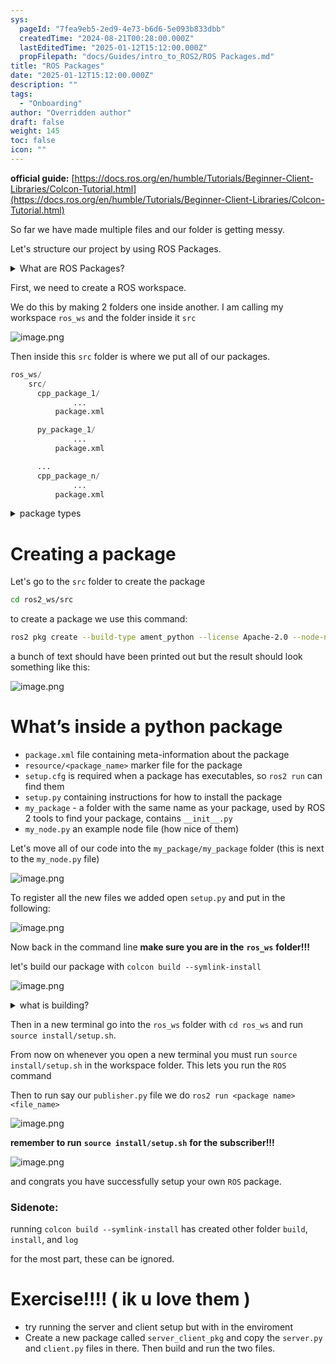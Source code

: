 ```yaml
---
sys:
  pageId: "7fea9eb5-2ed9-4e73-b6d6-5e093b833dbb"
  createdTime: "2024-08-21T00:28:00.000Z"
  lastEditedTime: "2025-01-12T15:12:00.000Z"
  propFilepath: "docs/Guides/intro_to_ROS2/ROS Packages.md"
title: "ROS Packages"
date: "2025-01-12T15:12:00.000Z"
description: ""
tags:
  - "Onboarding"
author: "Overridden author"
draft: false
weight: 145
toc: false
icon: ""
---
```


**official guide:** [https://docs.ros.org/en/humble/Tutorials/Beginner-Client-Libraries/Colcon-Tutorial.html](https://docs.ros.org/en/humble/Tutorials/Beginner-Client-Libraries/Colcon-Tutorial.html)

So far we have made multiple files and our folder is getting messy.

Let's structure our project by using ROS Packages.

<details>

<summary>What are ROS Packages?</summary>

ROS Packages are, as the name implies, packages of code that are highly sharable between ROS developers.

They consist of a folder, `package.xml` file, and source code

```python
      cpp_package_1/
		      ... imagine much code files here ..
          package.xml
```

</details>

First, we need to create a ROS workspace.

We do this by making 2 folders one inside another. I am calling my workspace `ros_ws` and the folder inside it `src`

![image.png](https://prod-files-secure.s3.us-west-2.amazonaws.com/d518164a-d88e-44d1-a4ee-3adb3bd8bce0/70706947-fd18-4537-a67b-e12946812d31/image.png?X-Amz-Algorithm=AWS4-HMAC-SHA256&X-Amz-Content-Sha256=UNSIGNED-PAYLOAD&X-Amz-Credential=ASIAZI2LB4662LA2ZUA3%2F20250427%2Fus-west-2%2Fs3%2Faws4_request&X-Amz-Date=20250427T033110Z&X-Amz-Expires=3600&X-Amz-Security-Token=IQoJb3JpZ2luX2VjELj%2F%2F%2F%2F%2F%2F%2F%2F%2F%2FwEaCXVzLXdlc3QtMiJIMEYCIQD8O40kUE1OgHCGgxlqY9qDspufa3GMep1oXSVJl03w%2BwIhAO5VYh%2FoJYaxFlYp%2BDuoL7mfTRGFgodINlVyUedUozN5Kv8DCFEQABoMNjM3NDIzMTgzODA1IgwUdpQkDWgWQTpox2oq3APLholuFSH6vkCptIC9%2F23U24b1pYLvMHpuLmmLuV6s2urshcJBA6VholW9o8tqLiJNkK%2BN04SU2Tuc6%2BHINM9std77%2F2w9qlk1ixsaLdlHteWuIAsGWqlCFlBKIfauf%2F8VcXtBXEbJNusYkOn3LamLVTeT6h3HwRd8c3F73GLvBmymsiEwTHrATWzY%2FJP%2BWLH2WIUV3Lmn2dkpZA6DDy4WSMgiCprmpgsQO2lZbTm1Fejr6Ckf%2FMDclX3jdMaGFpuVOlq0pnpJqqf2H%2Bs%2BsUyQo8PhQ%2BICdBiAJj%2FrN%2FxFJ3naOAD8FgTdkL9FWXzyKeYxIe4W6lY0AGpxLUkhnaYjeiK9MQqu1%2BWANRbQDkznPcReKXImK2HRKu3juCVigaVY9SifA5BCnmKNwULiauu0UyOaYL0VgxZCM84%2FEEhGryZRHyI9sZnpt1yK0fYCnxM9NFNct%2F%2FC137xW8LcbmSeUtz012xWic41KFondR9fiJw0AnBrymwJyciwCnGIP1FEPHrc9BPj7bJnMNmAkAywVxaaEd6Pp4bSRYSnPtK3Kf1VVQnvLzW3dq%2FTVbYdTszzg0pn%2BsroH6CD%2BnHRI%2B7oyFo6%2FMeVoxwCp4AOxZG%2F%2FoXE2b1c8B0x4LA38TDv47XABjqkASw1EKlHC4gai86ipEnU4ofzUUMhzvevWKe7JA6IGGeO6kFFIb55kvTtb6GDatw1CFyPfZrTduD9HtB7OXOdKe6nwqYbJNSQwjPRwK%2BEn7pjEJHIUeM%2BEZcNOl%2F%2BJsqnmuXMfZaKfPM3REChLnxNcTF5fRh6BumAmE%2BAOyS1GNCu2uNvaX%2B0H7Fe2frXdGePimAEU875%2Bl%2FWXbS96D8xmVQH1I0F&X-Amz-Signature=9ec507637ff27a44c04408159c760337390f6cc5e831494c8e80bd0d737ff920&X-Amz-SignedHeaders=host&x-id=GetObject)

Then inside this `src` folder is where we put all of our packages.

```python
ros_ws/
    src/
      cpp_package_1/
		      ...
          package.xml

      py_package_1/
		      ...
          package.xml

      ...
      cpp_package_n/
		      ...
          package.xml

```

<details>

<summary>package types</summary>

packages can be either `C++` or python.

the intern file structure is different for each but for this guide we will stick to creating python packages

</details>

# Creating a package

Let's go to the `src` folder to create the package

```bash
cd ros2_ws/src
```

to create a package we use this command:

```bash
ros2 pkg create --build-type ament_python --license Apache-2.0 --node-name my_node my_package
```

a bunch of text should have been printed out but the result should look something like this:

![image.png](https://prod-files-secure.s3.us-west-2.amazonaws.com/d518164a-d88e-44d1-a4ee-3adb3bd8bce0/e6cf1e3f-8512-4a3e-b131-079f800bf3e8/image.png?X-Amz-Algorithm=AWS4-HMAC-SHA256&X-Amz-Content-Sha256=UNSIGNED-PAYLOAD&X-Amz-Credential=ASIAZI2LB4662LA2ZUA3%2F20250427%2Fus-west-2%2Fs3%2Faws4_request&X-Amz-Date=20250427T033110Z&X-Amz-Expires=3600&X-Amz-Security-Token=IQoJb3JpZ2luX2VjELj%2F%2F%2F%2F%2F%2F%2F%2F%2F%2FwEaCXVzLXdlc3QtMiJIMEYCIQD8O40kUE1OgHCGgxlqY9qDspufa3GMep1oXSVJl03w%2BwIhAO5VYh%2FoJYaxFlYp%2BDuoL7mfTRGFgodINlVyUedUozN5Kv8DCFEQABoMNjM3NDIzMTgzODA1IgwUdpQkDWgWQTpox2oq3APLholuFSH6vkCptIC9%2F23U24b1pYLvMHpuLmmLuV6s2urshcJBA6VholW9o8tqLiJNkK%2BN04SU2Tuc6%2BHINM9std77%2F2w9qlk1ixsaLdlHteWuIAsGWqlCFlBKIfauf%2F8VcXtBXEbJNusYkOn3LamLVTeT6h3HwRd8c3F73GLvBmymsiEwTHrATWzY%2FJP%2BWLH2WIUV3Lmn2dkpZA6DDy4WSMgiCprmpgsQO2lZbTm1Fejr6Ckf%2FMDclX3jdMaGFpuVOlq0pnpJqqf2H%2Bs%2BsUyQo8PhQ%2BICdBiAJj%2FrN%2FxFJ3naOAD8FgTdkL9FWXzyKeYxIe4W6lY0AGpxLUkhnaYjeiK9MQqu1%2BWANRbQDkznPcReKXImK2HRKu3juCVigaVY9SifA5BCnmKNwULiauu0UyOaYL0VgxZCM84%2FEEhGryZRHyI9sZnpt1yK0fYCnxM9NFNct%2F%2FC137xW8LcbmSeUtz012xWic41KFondR9fiJw0AnBrymwJyciwCnGIP1FEPHrc9BPj7bJnMNmAkAywVxaaEd6Pp4bSRYSnPtK3Kf1VVQnvLzW3dq%2FTVbYdTszzg0pn%2BsroH6CD%2BnHRI%2B7oyFo6%2FMeVoxwCp4AOxZG%2F%2FoXE2b1c8B0x4LA38TDv47XABjqkASw1EKlHC4gai86ipEnU4ofzUUMhzvevWKe7JA6IGGeO6kFFIb55kvTtb6GDatw1CFyPfZrTduD9HtB7OXOdKe6nwqYbJNSQwjPRwK%2BEn7pjEJHIUeM%2BEZcNOl%2F%2BJsqnmuXMfZaKfPM3REChLnxNcTF5fRh6BumAmE%2BAOyS1GNCu2uNvaX%2B0H7Fe2frXdGePimAEU875%2Bl%2FWXbS96D8xmVQH1I0F&X-Amz-Signature=5389fc9daff39de33eb47edfa04b7c66c227b50a442e139031273ffa337aec7c&X-Amz-SignedHeaders=host&x-id=GetObject)

# What’s inside a python package

- `package.xml` file containing meta-information about the package
- `resource/<package_name>` marker file for the package
- `setup.cfg` is required when a package has executables, so `ros2 run` can find them
- `setup.py` containing instructions for how to install the package
- `my_package` - a folder with the same name as your package, used by ROS 2 tools to find your package, contains `__init__.py`
- `my_node.py` an example node file (how nice of them)

Let's move all of our code into the `my_package/my_package` folder (this is next to the `my_node.py` file)

![image.png](https://prod-files-secure.s3.us-west-2.amazonaws.com/d518164a-d88e-44d1-a4ee-3adb3bd8bce0/9ce58f11-0da9-4d3e-b86d-506a9685d378/image.png?X-Amz-Algorithm=AWS4-HMAC-SHA256&X-Amz-Content-Sha256=UNSIGNED-PAYLOAD&X-Amz-Credential=ASIAZI2LB4662LA2ZUA3%2F20250427%2Fus-west-2%2Fs3%2Faws4_request&X-Amz-Date=20250427T033110Z&X-Amz-Expires=3600&X-Amz-Security-Token=IQoJb3JpZ2luX2VjELj%2F%2F%2F%2F%2F%2F%2F%2F%2F%2FwEaCXVzLXdlc3QtMiJIMEYCIQD8O40kUE1OgHCGgxlqY9qDspufa3GMep1oXSVJl03w%2BwIhAO5VYh%2FoJYaxFlYp%2BDuoL7mfTRGFgodINlVyUedUozN5Kv8DCFEQABoMNjM3NDIzMTgzODA1IgwUdpQkDWgWQTpox2oq3APLholuFSH6vkCptIC9%2F23U24b1pYLvMHpuLmmLuV6s2urshcJBA6VholW9o8tqLiJNkK%2BN04SU2Tuc6%2BHINM9std77%2F2w9qlk1ixsaLdlHteWuIAsGWqlCFlBKIfauf%2F8VcXtBXEbJNusYkOn3LamLVTeT6h3HwRd8c3F73GLvBmymsiEwTHrATWzY%2FJP%2BWLH2WIUV3Lmn2dkpZA6DDy4WSMgiCprmpgsQO2lZbTm1Fejr6Ckf%2FMDclX3jdMaGFpuVOlq0pnpJqqf2H%2Bs%2BsUyQo8PhQ%2BICdBiAJj%2FrN%2FxFJ3naOAD8FgTdkL9FWXzyKeYxIe4W6lY0AGpxLUkhnaYjeiK9MQqu1%2BWANRbQDkznPcReKXImK2HRKu3juCVigaVY9SifA5BCnmKNwULiauu0UyOaYL0VgxZCM84%2FEEhGryZRHyI9sZnpt1yK0fYCnxM9NFNct%2F%2FC137xW8LcbmSeUtz012xWic41KFondR9fiJw0AnBrymwJyciwCnGIP1FEPHrc9BPj7bJnMNmAkAywVxaaEd6Pp4bSRYSnPtK3Kf1VVQnvLzW3dq%2FTVbYdTszzg0pn%2BsroH6CD%2BnHRI%2B7oyFo6%2FMeVoxwCp4AOxZG%2F%2FoXE2b1c8B0x4LA38TDv47XABjqkASw1EKlHC4gai86ipEnU4ofzUUMhzvevWKe7JA6IGGeO6kFFIb55kvTtb6GDatw1CFyPfZrTduD9HtB7OXOdKe6nwqYbJNSQwjPRwK%2BEn7pjEJHIUeM%2BEZcNOl%2F%2BJsqnmuXMfZaKfPM3REChLnxNcTF5fRh6BumAmE%2BAOyS1GNCu2uNvaX%2B0H7Fe2frXdGePimAEU875%2Bl%2FWXbS96D8xmVQH1I0F&X-Amz-Signature=3626d740b0ce3df0a85ccdd08fa919189cd8f197eef21fd587c3d77b6b5c6488&X-Amz-SignedHeaders=host&x-id=GetObject)

To register all the new files we added open `setup.py` and put in the following:

![image.png](https://prod-files-secure.s3.us-west-2.amazonaws.com/d518164a-d88e-44d1-a4ee-3adb3bd8bce0/1cd7c262-4cae-4496-9d75-c178537d24a2/image.png?X-Amz-Algorithm=AWS4-HMAC-SHA256&X-Amz-Content-Sha256=UNSIGNED-PAYLOAD&X-Amz-Credential=ASIAZI2LB4662LA2ZUA3%2F20250427%2Fus-west-2%2Fs3%2Faws4_request&X-Amz-Date=20250427T033110Z&X-Amz-Expires=3600&X-Amz-Security-Token=IQoJb3JpZ2luX2VjELj%2F%2F%2F%2F%2F%2F%2F%2F%2F%2FwEaCXVzLXdlc3QtMiJIMEYCIQD8O40kUE1OgHCGgxlqY9qDspufa3GMep1oXSVJl03w%2BwIhAO5VYh%2FoJYaxFlYp%2BDuoL7mfTRGFgodINlVyUedUozN5Kv8DCFEQABoMNjM3NDIzMTgzODA1IgwUdpQkDWgWQTpox2oq3APLholuFSH6vkCptIC9%2F23U24b1pYLvMHpuLmmLuV6s2urshcJBA6VholW9o8tqLiJNkK%2BN04SU2Tuc6%2BHINM9std77%2F2w9qlk1ixsaLdlHteWuIAsGWqlCFlBKIfauf%2F8VcXtBXEbJNusYkOn3LamLVTeT6h3HwRd8c3F73GLvBmymsiEwTHrATWzY%2FJP%2BWLH2WIUV3Lmn2dkpZA6DDy4WSMgiCprmpgsQO2lZbTm1Fejr6Ckf%2FMDclX3jdMaGFpuVOlq0pnpJqqf2H%2Bs%2BsUyQo8PhQ%2BICdBiAJj%2FrN%2FxFJ3naOAD8FgTdkL9FWXzyKeYxIe4W6lY0AGpxLUkhnaYjeiK9MQqu1%2BWANRbQDkznPcReKXImK2HRKu3juCVigaVY9SifA5BCnmKNwULiauu0UyOaYL0VgxZCM84%2FEEhGryZRHyI9sZnpt1yK0fYCnxM9NFNct%2F%2FC137xW8LcbmSeUtz012xWic41KFondR9fiJw0AnBrymwJyciwCnGIP1FEPHrc9BPj7bJnMNmAkAywVxaaEd6Pp4bSRYSnPtK3Kf1VVQnvLzW3dq%2FTVbYdTszzg0pn%2BsroH6CD%2BnHRI%2B7oyFo6%2FMeVoxwCp4AOxZG%2F%2FoXE2b1c8B0x4LA38TDv47XABjqkASw1EKlHC4gai86ipEnU4ofzUUMhzvevWKe7JA6IGGeO6kFFIb55kvTtb6GDatw1CFyPfZrTduD9HtB7OXOdKe6nwqYbJNSQwjPRwK%2BEn7pjEJHIUeM%2BEZcNOl%2F%2BJsqnmuXMfZaKfPM3REChLnxNcTF5fRh6BumAmE%2BAOyS1GNCu2uNvaX%2B0H7Fe2frXdGePimAEU875%2Bl%2FWXbS96D8xmVQH1I0F&X-Amz-Signature=b63d1bf31f1e77b35a3b242da3895fb52237e03590dc2c144490413d4ef1421f&X-Amz-SignedHeaders=host&x-id=GetObject)

Now back in the command line **make sure you are in the** **`ros_ws`** **folder!!!**

let's build our package with `colcon build --symlink-install`

![image.png](https://prod-files-secure.s3.us-west-2.amazonaws.com/d518164a-d88e-44d1-a4ee-3adb3bd8bce0/2f2a0d27-b173-48fd-b189-5f5c0ce65619/image.png?X-Amz-Algorithm=AWS4-HMAC-SHA256&X-Amz-Content-Sha256=UNSIGNED-PAYLOAD&X-Amz-Credential=ASIAZI2LB4662LA2ZUA3%2F20250427%2Fus-west-2%2Fs3%2Faws4_request&X-Amz-Date=20250427T033110Z&X-Amz-Expires=3600&X-Amz-Security-Token=IQoJb3JpZ2luX2VjELj%2F%2F%2F%2F%2F%2F%2F%2F%2F%2FwEaCXVzLXdlc3QtMiJIMEYCIQD8O40kUE1OgHCGgxlqY9qDspufa3GMep1oXSVJl03w%2BwIhAO5VYh%2FoJYaxFlYp%2BDuoL7mfTRGFgodINlVyUedUozN5Kv8DCFEQABoMNjM3NDIzMTgzODA1IgwUdpQkDWgWQTpox2oq3APLholuFSH6vkCptIC9%2F23U24b1pYLvMHpuLmmLuV6s2urshcJBA6VholW9o8tqLiJNkK%2BN04SU2Tuc6%2BHINM9std77%2F2w9qlk1ixsaLdlHteWuIAsGWqlCFlBKIfauf%2F8VcXtBXEbJNusYkOn3LamLVTeT6h3HwRd8c3F73GLvBmymsiEwTHrATWzY%2FJP%2BWLH2WIUV3Lmn2dkpZA6DDy4WSMgiCprmpgsQO2lZbTm1Fejr6Ckf%2FMDclX3jdMaGFpuVOlq0pnpJqqf2H%2Bs%2BsUyQo8PhQ%2BICdBiAJj%2FrN%2FxFJ3naOAD8FgTdkL9FWXzyKeYxIe4W6lY0AGpxLUkhnaYjeiK9MQqu1%2BWANRbQDkznPcReKXImK2HRKu3juCVigaVY9SifA5BCnmKNwULiauu0UyOaYL0VgxZCM84%2FEEhGryZRHyI9sZnpt1yK0fYCnxM9NFNct%2F%2FC137xW8LcbmSeUtz012xWic41KFondR9fiJw0AnBrymwJyciwCnGIP1FEPHrc9BPj7bJnMNmAkAywVxaaEd6Pp4bSRYSnPtK3Kf1VVQnvLzW3dq%2FTVbYdTszzg0pn%2BsroH6CD%2BnHRI%2B7oyFo6%2FMeVoxwCp4AOxZG%2F%2FoXE2b1c8B0x4LA38TDv47XABjqkASw1EKlHC4gai86ipEnU4ofzUUMhzvevWKe7JA6IGGeO6kFFIb55kvTtb6GDatw1CFyPfZrTduD9HtB7OXOdKe6nwqYbJNSQwjPRwK%2BEn7pjEJHIUeM%2BEZcNOl%2F%2BJsqnmuXMfZaKfPM3REChLnxNcTF5fRh6BumAmE%2BAOyS1GNCu2uNvaX%2B0H7Fe2frXdGePimAEU875%2Bl%2FWXbS96D8xmVQH1I0F&X-Amz-Signature=361a69a4e37ad21d01161ca76525902813c513a4e891ff769bbb5b947b6fc546&X-Amz-SignedHeaders=host&x-id=GetObject)

<details>

<summary>what is building?</summary>

if you are a CS major at Rose-Hulman you will learn the answer to this in CSSE132

but TLDR; is it combines all the code files into one program that can be run easily 

</details>

Then in a new terminal go into the `ros_ws` folder with `cd ros_ws` and run `source install/setup.sh`. 

From now on whenever you open a new terminal you must run `source install/setup.sh` in the workspace folder. This lets you run the `ROS` command

Then to run say our `publisher.py` file we do `ros2 run <package name> <file_name>`

![image.png](https://prod-files-secure.s3.us-west-2.amazonaws.com/d518164a-d88e-44d1-a4ee-3adb3bd8bce0/4f4b1219-3a44-4632-aa0a-ce3471699f59/image.png?X-Amz-Algorithm=AWS4-HMAC-SHA256&X-Amz-Content-Sha256=UNSIGNED-PAYLOAD&X-Amz-Credential=ASIAZI2LB4662LA2ZUA3%2F20250427%2Fus-west-2%2Fs3%2Faws4_request&X-Amz-Date=20250427T033110Z&X-Amz-Expires=3600&X-Amz-Security-Token=IQoJb3JpZ2luX2VjELj%2F%2F%2F%2F%2F%2F%2F%2F%2F%2FwEaCXVzLXdlc3QtMiJIMEYCIQD8O40kUE1OgHCGgxlqY9qDspufa3GMep1oXSVJl03w%2BwIhAO5VYh%2FoJYaxFlYp%2BDuoL7mfTRGFgodINlVyUedUozN5Kv8DCFEQABoMNjM3NDIzMTgzODA1IgwUdpQkDWgWQTpox2oq3APLholuFSH6vkCptIC9%2F23U24b1pYLvMHpuLmmLuV6s2urshcJBA6VholW9o8tqLiJNkK%2BN04SU2Tuc6%2BHINM9std77%2F2w9qlk1ixsaLdlHteWuIAsGWqlCFlBKIfauf%2F8VcXtBXEbJNusYkOn3LamLVTeT6h3HwRd8c3F73GLvBmymsiEwTHrATWzY%2FJP%2BWLH2WIUV3Lmn2dkpZA6DDy4WSMgiCprmpgsQO2lZbTm1Fejr6Ckf%2FMDclX3jdMaGFpuVOlq0pnpJqqf2H%2Bs%2BsUyQo8PhQ%2BICdBiAJj%2FrN%2FxFJ3naOAD8FgTdkL9FWXzyKeYxIe4W6lY0AGpxLUkhnaYjeiK9MQqu1%2BWANRbQDkznPcReKXImK2HRKu3juCVigaVY9SifA5BCnmKNwULiauu0UyOaYL0VgxZCM84%2FEEhGryZRHyI9sZnpt1yK0fYCnxM9NFNct%2F%2FC137xW8LcbmSeUtz012xWic41KFondR9fiJw0AnBrymwJyciwCnGIP1FEPHrc9BPj7bJnMNmAkAywVxaaEd6Pp4bSRYSnPtK3Kf1VVQnvLzW3dq%2FTVbYdTszzg0pn%2BsroH6CD%2BnHRI%2B7oyFo6%2FMeVoxwCp4AOxZG%2F%2FoXE2b1c8B0x4LA38TDv47XABjqkASw1EKlHC4gai86ipEnU4ofzUUMhzvevWKe7JA6IGGeO6kFFIb55kvTtb6GDatw1CFyPfZrTduD9HtB7OXOdKe6nwqYbJNSQwjPRwK%2BEn7pjEJHIUeM%2BEZcNOl%2F%2BJsqnmuXMfZaKfPM3REChLnxNcTF5fRh6BumAmE%2BAOyS1GNCu2uNvaX%2B0H7Fe2frXdGePimAEU875%2Bl%2FWXbS96D8xmVQH1I0F&X-Amz-Signature=6f1dc055fe282593dc5ec8d39f55803c8214d02ac2e7fd98dc95bd69fa1b7755&X-Amz-SignedHeaders=host&x-id=GetObject)

**remember to run** **`source install/setup.sh`** **for the subscriber!!!**

![image.png](https://prod-files-secure.s3.us-west-2.amazonaws.com/d518164a-d88e-44d1-a4ee-3adb3bd8bce0/02121119-dad4-49ec-8356-c956108b4243/image.png?X-Amz-Algorithm=AWS4-HMAC-SHA256&X-Amz-Content-Sha256=UNSIGNED-PAYLOAD&X-Amz-Credential=ASIAZI2LB4662LA2ZUA3%2F20250427%2Fus-west-2%2Fs3%2Faws4_request&X-Amz-Date=20250427T033110Z&X-Amz-Expires=3600&X-Amz-Security-Token=IQoJb3JpZ2luX2VjELj%2F%2F%2F%2F%2F%2F%2F%2F%2F%2FwEaCXVzLXdlc3QtMiJIMEYCIQD8O40kUE1OgHCGgxlqY9qDspufa3GMep1oXSVJl03w%2BwIhAO5VYh%2FoJYaxFlYp%2BDuoL7mfTRGFgodINlVyUedUozN5Kv8DCFEQABoMNjM3NDIzMTgzODA1IgwUdpQkDWgWQTpox2oq3APLholuFSH6vkCptIC9%2F23U24b1pYLvMHpuLmmLuV6s2urshcJBA6VholW9o8tqLiJNkK%2BN04SU2Tuc6%2BHINM9std77%2F2w9qlk1ixsaLdlHteWuIAsGWqlCFlBKIfauf%2F8VcXtBXEbJNusYkOn3LamLVTeT6h3HwRd8c3F73GLvBmymsiEwTHrATWzY%2FJP%2BWLH2WIUV3Lmn2dkpZA6DDy4WSMgiCprmpgsQO2lZbTm1Fejr6Ckf%2FMDclX3jdMaGFpuVOlq0pnpJqqf2H%2Bs%2BsUyQo8PhQ%2BICdBiAJj%2FrN%2FxFJ3naOAD8FgTdkL9FWXzyKeYxIe4W6lY0AGpxLUkhnaYjeiK9MQqu1%2BWANRbQDkznPcReKXImK2HRKu3juCVigaVY9SifA5BCnmKNwULiauu0UyOaYL0VgxZCM84%2FEEhGryZRHyI9sZnpt1yK0fYCnxM9NFNct%2F%2FC137xW8LcbmSeUtz012xWic41KFondR9fiJw0AnBrymwJyciwCnGIP1FEPHrc9BPj7bJnMNmAkAywVxaaEd6Pp4bSRYSnPtK3Kf1VVQnvLzW3dq%2FTVbYdTszzg0pn%2BsroH6CD%2BnHRI%2B7oyFo6%2FMeVoxwCp4AOxZG%2F%2FoXE2b1c8B0x4LA38TDv47XABjqkASw1EKlHC4gai86ipEnU4ofzUUMhzvevWKe7JA6IGGeO6kFFIb55kvTtb6GDatw1CFyPfZrTduD9HtB7OXOdKe6nwqYbJNSQwjPRwK%2BEn7pjEJHIUeM%2BEZcNOl%2F%2BJsqnmuXMfZaKfPM3REChLnxNcTF5fRh6BumAmE%2BAOyS1GNCu2uNvaX%2B0H7Fe2frXdGePimAEU875%2Bl%2FWXbS96D8xmVQH1I0F&X-Amz-Signature=3de81ad9a17a9db3678bf09ca6c3a7348c36ccc3bb0e31a14e4e44d8ebd96fb3&X-Amz-SignedHeaders=host&x-id=GetObject)

and congrats you have successfully setup your own `ROS` package.

### Sidenote:

running `colcon build --symlink-install` has created other folder `build`, `install`, and `log`

for the most part, these can be ignored.

# Exercise!!!! ( ik u love them )

- try running the server and client setup but with in the enviroment
- Create a new package called `server_client_pkg` and copy the `server.py` and `client.py` files in there. Then build and run the two files.

